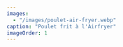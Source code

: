 ```yaml
---
images:
  - "/images/poulet-air-fryer.webp"
caption: "Poulet frit à l'Airfryer"
imageOrder: 1
---
```

